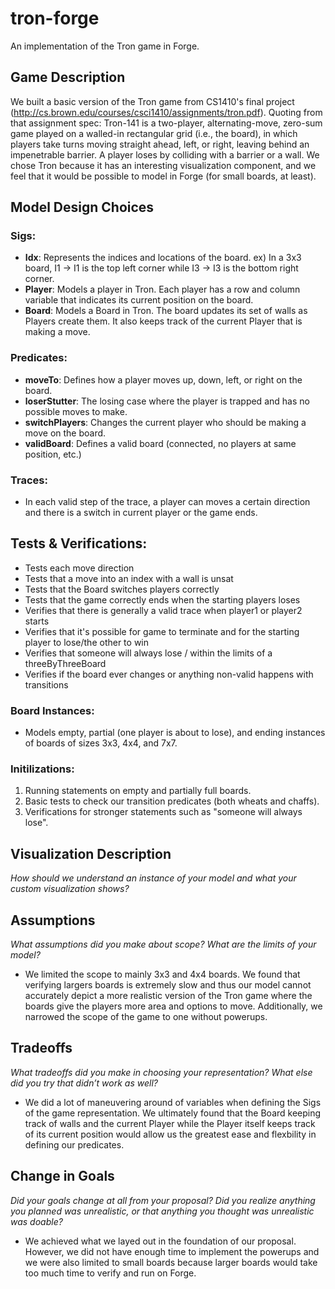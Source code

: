 # tron-forge
An implementation of the Tron game in Forge.

## Game Description
We built a basic version of the Tron game from CS1410's final project (http://cs.brown.edu/courses/csci1410/assignments/tron.pdf). Quoting from that assignment spec: Tron-141 is a two-player, alternating-move, zero-sum game played on a walled-in rectangular grid (i.e., the board), in which players take turns moving straight ahead, left, or right, leaving behind an impenetrable barrier. A player loses by colliding with a barrier or a wall.
We chose Tron because it has an interesting visualization component, and we feel that it would be possible to model in Forge (for small boards, at least).

## Model Design Choices

### Sigs:
- **Idx**: Represents the indices and locations of the board. ex) In a 3x3 board, I1 -> I1 is the top left corner while I3 -> I3 is the bottom right corner.
- **Player**: Models a player in Tron. Each player has a row and column variable that indicates its current position on the board.
- **Board**: Models a Board in Tron. The board updates its set of walls as Players create them. It also keeps track of the current Player that is making a move.

### Predicates:
- **moveTo**: Defines how a player moves up, down, left, or right on the board.
- **loserStutter**: The losing case where the player is trapped and has no possible moves to make.
- **switchPlayers**: Changes the current player who should be making a move on the board.
- **validBoard**: Defines a valid board (connected, no players at same position, etc.)

### Traces: 
- In each valid step of the trace, a player can moves a certain direction and there is a switch in current player or the game ends.

## Tests & Verifications:
- Tests each move direction 
- Tests that a move into an index with a wall is unsat
- Tests that the Board switches players correctly
- Tests that the game correctly ends when the starting players loses
- Verifies that there is generally a valid trace when player1 or player2 starts
- Verifies that it's possible for game to terminate and for the starting player to lose/the other to win
- Verifies that someone will always lose / within the limits of a threeByThreeBoard
- Verifies if the board ever changes or anything non-valid happens with transitions

### Board Instances:
- Models empty, partial (one player is about to lose), and ending instances of boards of sizes 3x3, 4x4, and 7x7.

### Initilizations:
1. Running statements on empty and partially full boards.
2. Basic tests to check our transition predicates (both wheats and chaffs).
3. Verifications for stronger statements such as "someone will always lose".

## Visualization Description
*How should we understand an instance of your model and what your custom visualization shows?*


## Assumptions
*What assumptions did you make about scope? What are the limits of your model?*
- We limited the scope to mainly 3x3 and 4x4 boards. We found that verifying largers boards is extremely slow and thus our model cannot accurately depict a more realistic version of the Tron game where the boards give the players more area and options to move. Additionally, we narrowed the scope of the game to one without powerups. 


## Tradeoffs
*What tradeoffs did you make in choosing your representation? What else did you try that didn’t work as well?*
- We did a lot of maneuvering around of variables when defining the Sigs of the game representation. We ultimately found that the Board keeping track of walls and the current Player while the Player itself keeps track of its current position would allow us the greatest ease and flexbility in defining our predicates. 

## Change in Goals
*Did your goals change at all from your proposal? Did you realize anything you planned was unrealistic, or that anything you thought was unrealistic was doable?*

- We achieved what we layed out in the foundation of our proposal. However, we did not have enough time to implement the powerups and we were also limited to small boards because larger boards would take too much time to verify and run on Forge.
